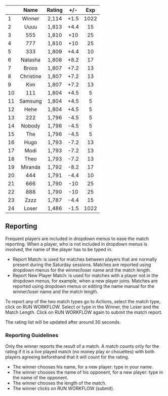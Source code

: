 | |Name|Rating|+/-|Exp|
|-|:--:|:----:|:-:|:-:|
|1|Winner|2,114|+1.5|1022|
|2|Uuuu|1,813|+4.4|15|
|3|555|1,810|+10|25|
|4|777|1,810|+10|25|
|5|333|1,809|+4.4|10|
|6|Natasha|1,808|+8.2|17|
|7|Broos|1,807|+7.2|13|
|8|Christine|1,807|+7.2|13|
|9|Kim|1,807|+7.2|13|
|10|111|1,804|+4.5|5|
|11|Samsung|1,804|+4.5|5|
|12|Hehe|1,804|+4.5|5|
|13|222|1,796|-4.5|5|
|14|Nobody|1,796|-4.5|5|
|15|The|1,796|-4.5|5|
|16|Hugo|1,793|-7.2|13|
|17|Modi|1,793|-7.2|13|
|18|Theo|1,793|-7.2|13|
|19|Miranda|1,792|-8.2|17|
|20|444|1,791|-4.4|10|
|21|666|1,790|-10|25|
|22|888|1,790|-10|25|
|23|Zzzz|1,787|-4.4|15|
|24|Loser|1,486|-1.5|1022|

 

## Reporting

Frequent players are included in dropdown menus to ease the match reporting.
When a player, who is not included in dropdown menus is involved, the name of the player has to be typed in.

- Report Match:  is used for matches between players that are normally present during the Saturday sessions.
Matches are reported using dropdown menus for the winner/loser name and the match length.
- Report New Player Match:  is used for matches with a player not in the dropdown menus, for example, when a new player joins.
Matches are reported using dropdown menus or editing the name manual for the winner/loser name and the match length.

To report any of the two match types go to Actions, select the match type, click on RUN WORKFLOW.
Select or type in the Winner, the Loser and the Match Length.
Click on RUN WORKFLOW again to submit the match report.

The rating list will be updated after around 30 seconds.

### Reporting Guidelines

Only the winner reports the result of a match.
A match counts only for the rating if it is a live played match (no money play or chouettes)
with both players agreeing beforehand that it will count for the rating.

- The winner chooses his name, for a new player: type in your name.
- The winner chooses the name of his opponent, for a new player: type in the name of the opponent.
- The winner chooses the length of the match.
- The winner clicks on RUN WORKFLOW (submit).
